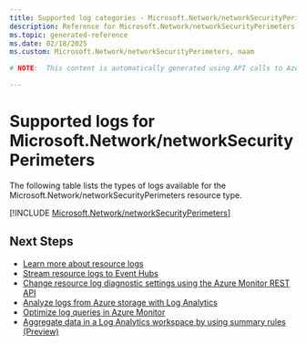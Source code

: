 ```yaml
---
title: Supported log categories - Microsoft.Network/networkSecurityPerimeters
description: Reference for Microsoft.Network/networkSecurityPerimeters in Azure Monitor Logs.
ms.topic: generated-reference
ms.date: 02/18/2025
ms.custom: Microsoft.Network/networkSecurityPerimeters, naam

# NOTE:  This content is automatically generated using API calls to Azure. Any edits made on these files will be overwritten in the next run of the script. 

---
```





# Supported logs for Microsoft.Network/networkSecurityPerimeters  
The following table lists the types of logs available for the Microsoft.Network/networkSecurityPerimeters resource type.
  

  
[!INCLUDE [Microsoft.Network/networkSecurityPerimeters](~/reusable-content/ce-skilling/azure/includes/azure-monitor/reference/logs/microsoft-network-networksecurityperimeters-logs-include.md)]  
  

## Next Steps

* [Learn more about resource logs](/azure/azure-monitor/essentials/platform-logs-overview)
* [Stream resource logs to Event Hubs](/azure/azure-monitor/essentials/resource-logs#send-to-azure-event-hubs)
* [Change resource log diagnostic settings using the Azure Monitor REST API](/rest/api/monitor/diagnosticsettings)
* [Analyze logs from Azure storage with Log Analytics](/azure/azure-monitor/essentials/resource-logs#send-to-log-analytics-workspace)
* [Optimize log queries in Azure Monitor](/azure/azure-monitor/logs/query-optimization)
* [Aggregate data in a Log Analytics workspace by using summary rules (Preview)](/azure/azure-monitor/logs/summary-rules)